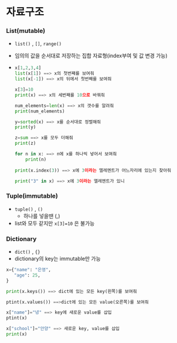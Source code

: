 # 자료구조

### List(mutable) 

- `list()` , `[]`, `range()` 

- 임의의 값을 순서대로 저장하는 집합 자료형(index부여 및 값 변경 가능)

- ```python
  x[1,2,3,4]
  list(x[1]) ==> x의 첫번째를 보여줘
  list(x[-1]) ==> x의 뒤에서 첫번째를 보여줘
  
  x[3]=10
  print(x) ==> x의 세번째를 10으로 바꿔줘
  
  num_elements=len(x) ==> x의 갯수를 알려줘
  print(num_elements)
  
  y=sorted(x) ==> x를 순서대로 정렬해줘
  print(y)
  
  z=sum ==> x를 모두 더해줘
  print(z)
  
  for n in x: ==> n에 x를 하나씩 넣어서 보여줘
      print(n)
      
  print(x.index(3)) ==> x에 3이라는 엘레멘트가 어느자리에 있는지 찾아줘
  
  print("3" in x) ==> x에 3이라는 엘레멘트가 있니
  ```

### Tuple(immutable)

- `tuple()` , `()`
  - 하나를 넣을땐 (,)
- list와 모두 같지만 `x[3]=10` 은 불가능

### Dictionary

- `dict()` , `{}`
- dictionary의 key는 immutable만 가능

```python
x={"name": "은영",
   "age": 25,
}

print(x.keys()) ==> dict에 있는 모든 key(왼쪽)를 보여줘

ptint(x.values()) ==>dict에 있는 모든 value(오른쪽)를 보여줘

x["name"]="녕" ==> key에 새로운 value를 삽입
ptint(x)

x["school"]="안양" ==> 새로운 key, value를 삽입
print(x)
```
